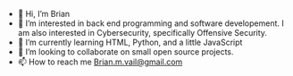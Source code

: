 - 👋 Hi, I’m Brian
- 👀 I’m interested in back end programming and software developement. I am also interested in Cybersecurity, specifically Offensive Security.
- 🌱 I’m currently learning HTML, Python, and a little JavaScript
- 💞️ I’m looking to collaborate on small open source projects.
- 📫 How to reach me Brian.m.vail@gmail.com

<!---
cowboybrian/cowboybrian is a ✨ special ✨ repository because its `README.md` (this file) appears on your GitHub profile.
You can click the Preview link to take a look at your changes.
--->
